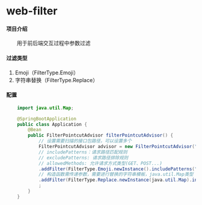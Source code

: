 # web-filter
#### 项目介绍

　　用于前后端交互过程中参数过滤

#### 过滤类型

1. Emoji（FilterType.Emoji）
2. 字符串替换（FilterType.Replace）


#### 配置

```java
    import java.util.Map;

    @SpringBootApplication
    public class Application {
        @Bean
        public FilterPointcutAdvisor filterPointcutAdvisor() {
            // 设置需要扫描的接口包路径，可以设置多个
            FilterPointcutAdvisor advisor = new FilterPointcutAdvisor("path1","path2")
            // includePatterns：请求路径匹配规则
            // excludePatterns: 请求路径排除规则
            // allowedMethods: 允许请求方式类型(GET、POST...)
            .addFilter(FilterType.Emoji.newInstance().includePatterns("/**").excludePatterns(""))
            // 构造函数需传递参数，需要进行替换的字符串模板，java.util.Map类型
            .addFilter(FilterType.Replace.newInstance(java.util.Map).includePatterns("/**").excludePatterns(""))
            ;
        }
    }
```
